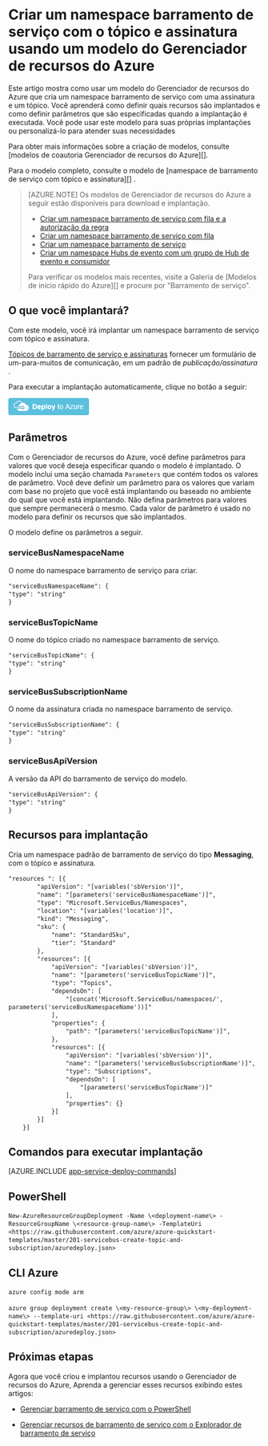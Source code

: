 <properties
    pageTitle="Criar um namespace barramento de serviço com o tópico e assinatura usando um modelo do Gerenciador de recursos do Azure | Microsoft Azure"
    description="Criar um namespace barramento de serviço com o tópico e assinatura usando o modelo do Gerenciador de recursos do Azure"
    services="service-bus"
    documentationCenter=".net"
    authors="sethmanheim"
    manager="timlt"
    editor=""/>

<tags
    ms.service="service-bus"
    ms.devlang="tbd"
    ms.topic="article"
    ms.tgt_pltfrm="dotnet"
    ms.workload="na"
    ms.date="10/14/2016"
    ms.author="sethm;shvija"/>

# <a name="create-a-service-bus-namespace-with-topic-and-subscription-using-an-azure-resource-manager-template"></a>Criar um namespace barramento de serviço com o tópico e assinatura usando um modelo do Gerenciador de recursos do Azure

Este artigo mostra como usar um modelo do Gerenciador de recursos do Azure que cria um namespace barramento de serviço com uma assinatura e um tópico. Você aprenderá como definir quais recursos são implantados e como definir parâmetros que são especificadas quando a implantação é executada. Você pode usar este modelo para suas próprias implantações ou personalizá-lo para atender suas necessidades

Para obter mais informações sobre a criação de modelos, consulte [modelos de coautoria Gerenciador de recursos do Azure][].

Para o modelo completo, consulte o modelo de [namespace de barramento de serviço com tópico e assinatura][] .

>[AZURE.NOTE] Os modelos de Gerenciador de recursos do Azure a seguir estão disponíveis para download e implantação.
>
>-    [Criar um namespace barramento de serviço com fila e a autorização da regra](service-bus-resource-manager-namespace-auth-rule.md)
>-    [Criar um namespace barramento de serviço com fila](service-bus-resource-manager-namespace-queue.md)
>-    [Criar um namespace barramento de serviço](service-bus-resource-manager-namespace.md)
>-    [Criar um namespace Hubs de evento com um grupo de Hub de evento e consumidor](../event-hubs/event-hubs-resource-manager-namespace-event-hub.md)
>
>Para verificar os modelos mais recentes, visite a Galeria de [Modelos de início rápido do Azure][] e procure por "Barramento de serviço".

## <a name="what-will-you-deploy"></a>O que você implantará?

Com este modelo, você irá implantar um namespace barramento de serviço com tópico e assinatura.

[Tópicos de barramento de serviço e assinaturas](service-bus-queues-topics-subscriptions.md#topics-and-subscriptions) fornecer um formulário de um-para-muitos de comunicação, em um padrão de *publicação/assinatura* .

Para executar a implantação automaticamente, clique no botão a seguir:

[![Implantar para o Azure](./media/service-bus-resource-manager-namespace-topic/deploybutton.png)](https://portal.azure.com/#create/Microsoft.Template/uri/https%3A%2F%2Fraw.githubusercontent.com%2FAzure%2Fazure-quickstart-templates%2Fmaster%2F201-servicebus-create-topic-and-subscription%2Fazuredeploy.json)

## <a name="parameters"></a>Parâmetros

Com o Gerenciador de recursos do Azure, você define parâmetros para valores que você deseja especificar quando o modelo é implantado. O modelo inclui uma seção chamada `Parameters` que contém todos os valores de parâmetro. Você deve definir um parâmetro para os valores que variam com base no projeto que você está implantando ou baseado no ambiente do qual que você está implantando. Não defina parâmetros para valores que sempre permanecerá o mesmo. Cada valor de parâmetro é usado no modelo para definir os recursos que são implantados.

O modelo define os parâmetros a seguir.

### <a name="servicebusnamespacename"></a>serviceBusNamespaceName

O nome do namespace barramento de serviço para criar.

```
"serviceBusNamespaceName": {
"type": "string"
}
```

### <a name="servicebustopicname"></a>serviceBusTopicName

O nome do tópico criado no namespace barramento de serviço.

```
"serviceBusTopicName": {
"type": "string"
}
```

### <a name="servicebussubscriptionname"></a>serviceBusSubscriptionName

O nome da assinatura criada no namespace barramento de serviço.

```
"serviceBusSubscriptionName": {
"type": "string"
}
```

### <a name="servicebusapiversion"></a>serviceBusApiVersion

A versão da API do barramento de serviço do modelo.

```
"serviceBusApiVersion": {
"type": "string"
}
```
## <a name="resources-to-deploy"></a>Recursos para implantação

Cria um namespace padrão de barramento de serviço do tipo **Messaging**, com o tópico e assinatura.

```
"resources ": [{
        "apiVersion": "[variables('sbVersion')]",
        "name": "[parameters('serviceBusNamespaceName')]",
        "type": "Microsoft.ServiceBus/Namespaces",
        "location": "[variables('location')]",
        "kind": "Messaging",
        "sku": {
            "name": "StandardSku",
            "tier": "Standard"
        },
        "resources": [{
            "apiVersion": "[variables('sbVersion')]",
            "name": "[parameters('serviceBusTopicName')]",
            "type": "Topics",
            "dependsOn": [
                "[concat('Microsoft.ServiceBus/namespaces/', parameters('serviceBusNamespaceName'))]"
            ],
            "properties": {
                "path": "[parameters('serviceBusTopicName')]",
            },
            "resources": [{
                "apiVersion": "[variables('sbVersion')]",
                "name": "[parameters('serviceBusSubscriptionName')]",
                "type": "Subscriptions",
                "dependsOn": [
                    "[parameters('serviceBusTopicName')]"
                ],
                "properties": {}
            }]
        }]
    }]
```

## <a name="commands-to-run-deployment"></a>Comandos para executar implantação

[AZURE.INCLUDE [app-service-deploy-commands](../../includes/app-service-deploy-commands.md)]

## <a name="powershell"></a>PowerShell

```
New-AzureResourceGroupDeployment -Name \<deployment-name\> -ResourceGroupName \<resource-group-name\> -TemplateUri <https://raw.githubusercontent.com/azure/azure-quickstart-templates/master/201-servicebus-create-topic-and-subscription/azuredeploy.json>
```

## <a name="azure-cli"></a>CLI Azure

```
azure config mode arm

azure group deployment create \<my-resource-group\> \<my-deployment-name\> --template-uri <https://raw.githubusercontent.com/azure/azure-quickstart-templates/master/201-servicebus-create-topic-and-subscription/azuredeploy.json>
```

## <a name="next-steps"></a>Próximas etapas

Agora que você criou e implantou recursos usando o Gerenciador de recursos do Azure, Aprenda a gerenciar esses recursos exibindo estes artigos:

- [Gerenciar barramento de serviço com o PowerShell](service-bus-powershell-how-to-provision.md)
- [Gerenciar recursos de barramento de serviço com o Explorador de barramento de serviço](https://code.msdn.microsoft.com/Service-Bus-Explorer-f2abca5a)


  [Criação de modelos do Gerenciador de recursos do Azure]: ../resource-group-authoring-templates.md
  [Modelos de início rápido Azure]: https://azure.microsoft.com/documentation/templates/?term=service+bus
  [Learn more about Service Bus topics and subscriptions]: service-bus-queues-topics-subscriptions.md
  [Using Azure PowerShell with Azure Resource Manager]: ../powershell-azure-resource-manager.md
  [Using the Azure CLI for Mac, Linux, and Windows with Azure Resource Management]: ../xplat-cli-azure-resource-manager.md
  [Namespace do barramento de serviço com tópico e assinatura]: https://github.com/Azure/azure-quickstart-templates/blob/master/201-servicebus-create-topic-and-subscription/
